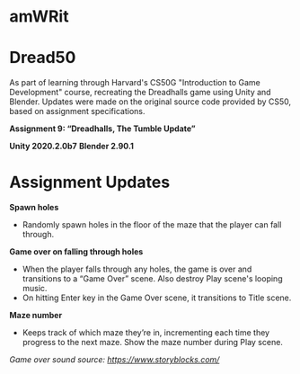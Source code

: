# amWRit

# Dread50

As part of learning through Harvard's CS50G "Introduction to Game Development" course, recreating the Dreadhalls game using Unity and Blender.
Updates were made on the original source code provided by CS50, based on assignment specifications.

__Assignment 9: “Dreadhalls, The Tumble Update”__

__Unity 2020.2.0b7__
__Blender 2.90.1__

# Assignment Updates

__Spawn holes__
- Randomly spawn holes in the floor of the maze that the player can fall through.

__Game over on falling through holes__
- When the player falls through any holes, the game is over and transitions to a “Game Over” scene. Also destroy Play scene's looping music.
- On hitting Enter key in the Game Over scene, it transitions to Title scene.

__Maze number__
- Keeps track of which maze they’re in, incrementing each time they progress to the next maze. Show the maze number during Play scene.

_Game over sound source: https://www.storyblocks.com/_ 